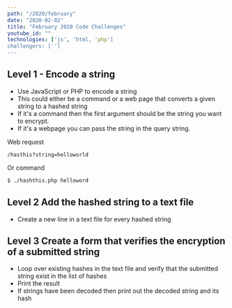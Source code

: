 ```yaml
---
path: "/2020/february"
date: "2020-02-02"
title: "February 2020 Code Challenges"
youtube_id: ""
technologies: ['js', 'html, 'php']
challengers: ['']
---
```

## Level 1 - Encode a string
- Use JavaScript or PHP to encode a string
- This could either be a command or a web page that converts a given string to a hashed string
- If it's a command then the first argument should be the string you want to encrypt.
- If it's a webpage you can pass the string in the query string.

Web request

`/hasthis?string=helloworld`

Or command 
```bash
$ ./hashthis.php helloword
```

## Level 2 Add the hashed string to a text file
-  Create a new line in a text file for every hashed string

## Level 3 Create a form that verifies the encryption of a submitted string
- Loop over existing hashes in the text file and verify that the submitted string exist in the list of hashes
- Print the result
- If strings have been decoded then print out the decoded string and its hash